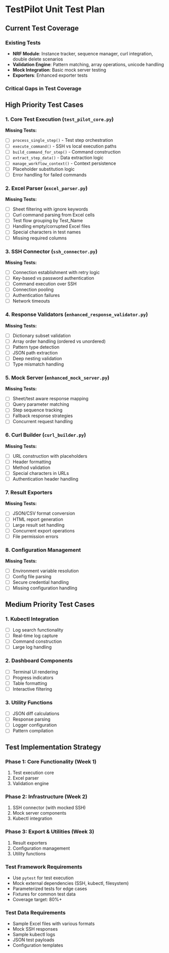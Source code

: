 # TestPilot Unit Test Plan

## Current Test Coverage

### Existing Tests
- **NRF Module**: Instance tracker, sequence manager, curl integration, double delete scenarios
- **Validation Engine**: Pattern matching, array operations, unicode handling
- **Mock Integration**: Basic mock server testing
- **Exporters**: Enhanced exporter tests

### Critical Gaps in Test Coverage

## High Priority Test Cases

### 1. Core Test Execution (`test_pilot_core.py`)
**Missing Tests:**
- [ ] `process_single_step()` - Test step orchestration
- [ ] `execute_command()` - SSH vs local execution paths
- [ ] `build_command_for_step()` - Command construction
- [ ] `extract_step_data()` - Data extraction logic
- [ ] `manage_workflow_context()` - Context persistence
- [ ] Placeholder substitution logic
- [ ] Error handling for failed commands

### 2. Excel Parser (`excel_parser.py`)
**Missing Tests:**
- [ ] Sheet filtering with ignore keywords
- [ ] Curl command parsing from Excel cells
- [ ] Test flow grouping by Test_Name
- [ ] Handling empty/corrupted Excel files
- [ ] Special characters in test names
- [ ] Missing required columns

### 3. SSH Connector (`ssh_connector.py`)
**Missing Tests:**
- [ ] Connection establishment with retry logic
- [ ] Key-based vs password authentication
- [ ] Command execution over SSH
- [ ] Connection pooling
- [ ] Authentication failures
- [ ] Network timeouts

### 4. Response Validators (`enhanced_response_validator.py`)
**Missing Tests:**
- [ ] Dictionary subset validation
- [ ] Array order handling (ordered vs unordered)
- [ ] Pattern type detection
- [ ] JSON path extraction
- [ ] Deep nesting validation
- [ ] Type mismatch handling

### 5. Mock Server (`enhanced_mock_server.py`)
**Missing Tests:**
- [ ] Sheet/test aware response mapping
- [ ] Query parameter matching
- [ ] Step sequence tracking
- [ ] Fallback response strategies
- [ ] Concurrent request handling

### 6. Curl Builder (`curl_builder.py`)
**Missing Tests:**
- [ ] URL construction with placeholders
- [ ] Header formatting
- [ ] Method validation
- [ ] Special characters in URLs
- [ ] Authentication header handling

### 7. Result Exporters
**Missing Tests:**
- [ ] JSON/CSV format conversion
- [ ] HTML report generation
- [ ] Large result set handling
- [ ] Concurrent export operations
- [ ] File permission errors

### 8. Configuration Management
**Missing Tests:**
- [ ] Environment variable resolution
- [ ] Config file parsing
- [ ] Secure credential handling
- [ ] Missing configuration handling

## Medium Priority Test Cases

### 1. Kubectl Integration
- [ ] Log search functionality
- [ ] Real-time log capture
- [ ] Command construction
- [ ] Large log handling

### 2. Dashboard Components
- [ ] Terminal UI rendering
- [ ] Progress indicators
- [ ] Table formatting
- [ ] Interactive filtering

### 3. Utility Functions
- [ ] JSON diff calculations
- [ ] Response parsing
- [ ] Logger configuration
- [ ] Pattern compilation

## Test Implementation Strategy

### Phase 1: Core Functionality (Week 1)
1. Test execution core
2. Excel parser
3. Validation engine

### Phase 2: Infrastructure (Week 2)
1. SSH connector (with mocked SSH)
2. Mock server components
3. Kubectl integration

### Phase 3: Export & Utilities (Week 3)
1. Result exporters
2. Configuration management
3. Utility functions

### Test Framework Requirements
- Use `pytest` for test execution
- Mock external dependencies (SSH, kubectl, filesystem)
- Parameterized tests for edge cases
- Fixtures for common test data
- Coverage target: 80%+

### Test Data Requirements
- Sample Excel files with various formats
- Mock SSH responses
- Sample kubectl logs
- JSON test payloads
- Configuration templates
